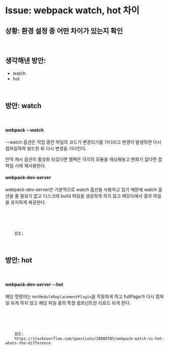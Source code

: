 <!--
author: Dailyscat
purpose: issue arrange
rules:
 (1) 헤더와 문단사이
    <br/>
    <br/>
 (2) 코드가 작성되는 부분은 >로 정리
 (3) 참조는 해당 내용 바로 아래
    <br/>
    <br/>
 (4) 명령어는 bold
 (5) 방안은 ## 안의 과정은 ###
-->

# Issue: webpack watch, hot 차이

## 상황: 환경 설정 중 어떤 차이가 있는지 확인

<br/>

## 생각해낸 방안:

- watch
- hot

<br/>

## 방안: watch

<br/>

#### webpack --watch

--watch 옵션은 작업 중인 파일의 코드가 변경되기를 기다리고 변경이 발생하면 다시 컴파일하여 빌드한 뒤 다시 변경을 기다린다.

만약 캐시 옵션이 활성화 되있다면 웹팩은 각각의 모듈을 캐싱해놓고 변화가 없다면 컴파일 시에 재사용한다.

#### webpack-dev-server

webpack-dev-server은 기본적으로 watch 옵션을 사용하고 있기 때문에 watch 옵션을 줄 필요가 없고 디스크에 build 파일을 생성하게 하지 않고 메모리에서 결과 파일을 유지하게 제공한다.

<br/>
<br/>
<br/>

        참조:

<br/>

## 방안: hot

<br/>
  
  #### webpack-dev-server --hot

해당 명령어는 `HotModuleReplacementPlugin`을 작동하게 하고 fullPage가 다시 컴파일 되게 하지 않고 해당 파일 중의 특정 컴포넌트만 리로드 되게 한다.

<br/>
<br/>
<br/>

        참조:
        https://stackoverflow.com/questions/38089785/webpack-watch-vs-hot-whats-the-difference

<br/>
